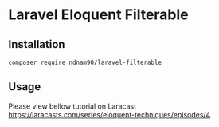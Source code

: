 # Laravel Eloquent Filterable

## Installation
````composer
composer require ndnam90/laravel-filterable
````

## Usage
Please view bellow tutorial on Laracast
https://laracasts.com/series/eloquent-techniques/episodes/4
